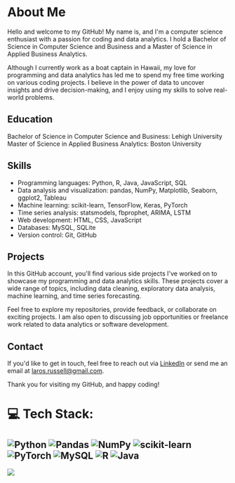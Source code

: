 # About Me
Hello and welcome to my GitHub! My name is, and I'm a computer science enthusiast with a passion for coding and data analytics. I hold a Bachelor of Science in Computer Science and Business and a Master of Science in Applied Business Analytics.

Although I currently work as a boat captain in Hawaii, my love for programming and data analytics has led me to spend my free time working on various coding projects. I believe in the power of data to uncover insights and drive decision-making, and I enjoy using my skills to solve real-world problems.

## Education
Bachelor of Science in Computer Science and Business: Lehigh University
Master of Science in Applied Business Analytics: Boston University

## Skills
* Programming languages: Python, R, Java, JavaScript, SQL
* Data analysis and visualization: pandas, NumPy, Matplotlib, Seaborn, ggplot2, Tableau
* Machine learning: scikit-learn, TensorFlow, Keras, PyTorch
* Time series analysis: statsmodels, fbprophet, ARIMA, LSTM
* Web development: HTML, CSS, JavaScript
* Databases: MySQL, SQLite
* Version control: Git, GitHub

## Projects
In this GitHub account, you'll find various side projects I've worked on to showcase my programming and data analytics skills. These projects cover a wide range of topics, including data cleaning, exploratory data analysis, machine learning, and time series forecasting.

Feel free to explore my repositories, provide feedback, or collaborate on exciting projects. I am also open to discussing job opportunities or freelance work related to data analytics or software development.

## Contact
If you'd like to get in touch, feel free to reach out via [LinkedIn](https://linkedin.com/in/russell-laros) or send me an email at laros.russell@gmail.com.

Thank you for visiting my GitHub, and happy coding! 

# 💻 Tech Stack:
![Python](https://img.shields.io/badge/python-3670A0?style=for-the-badge&logo=python&logoColor=ffdd54) ![Pandas](https://img.shields.io/badge/pandas-%23150458.svg?style=for-the-badge&logo=pandas&logoColor=white) ![NumPy](https://img.shields.io/badge/numpy-%23013243.svg?style=for-the-badge&logo=numpy&logoColor=white) ![scikit-learn](https://img.shields.io/badge/scikit--learn-%23F7931E.svg?style=for-the-badge&logo=scikit-learn&logoColor=white) ![PyTorch](https://img.shields.io/badge/pytorch-%DE3412.svg?style=for-the-badge&logo=pytorch&logoColor=white) ![MySQL](https://img.shields.io/badge/mysql-%2300f.svg?style=for-the-badge&logo=mysql&logoColor=white) ![R](https://img.shields.io/badge/r-%23276DC3.svg?style=for-the-badge&logo=r&logoColor=white) ![Java](https://img.shields.io/badge/java-%23ED8B00.svg?style=for-the-badge&logo=java&logoColor=white)
---
[![](https://visitcount.itsvg.in/api?id=russell-laros&icon=0&color=0)](https://visitcount.itsvg.in)
